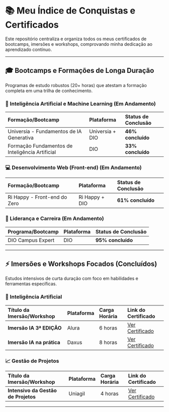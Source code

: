 # 📚 Meu Índice de Conquistas e Certificados

Este repositório centraliza e organiza todos os meus certificados de bootcamps, imersões e workshops, comprovando minha dedicação ao aprendizado contínuo.

---

## 🎓 Bootcamps e Formações de Longa Duração

Programas de estudo robustos (20+ horas) que atestam a formação completa em uma trilha de conhecimento.

### 🤖 Inteligência Artificial e Machine Learning (Em Andamento)
| Formação/Bootcamp | Plataforma | Status de Conclusão |
| :--- | :--- | :--- |
| Universia - Fundamentos de IA Generativa | Universia + DIO | **46% concluído** |
| Formação Fundamentos de Inteligência Artificial | DIO | **33% concluído** |

### 💻 Desenvolvimento Web (Front-end) (Em Andamento)
| Formação/Bootcamp | Plataforma | Status de Conclusão |
| :--- | :--- | :--- |
| Ri Happy - Front-end do Zero | Ri Happy + DIO | **61% concluído** |

### 🌟 Liderança e Carreira (Em Andamento)
| Programa/Bootcamp | Plataforma | Status de Conclusão |
| :--- | :--- | :--- |
| DIO Campus Expert | DIO | **95% concluído** |

---

## ⚡ Imersões e Workshops Focados (Concluídos)

Estudos intensivos de curta duração com foco em habilidades e ferramentas específicas.

### 🤖 Inteligência Artificial
| Título da Imersão/Workshop | Plataforma | Carga Horária | Link do Certificado |
| :--- | :--- | :--- | :--- |
| **Imersão IA 3ª EDIÇÃO** | Alura | 6 horas | [Ver Certificado](./certificados/imersao-ia-3edicao-alura-josiane-alves.pdf) |
| **Imersão IA na prática** | Daxus | 8 horas | [Ver Certificado](./certificados/imersao-ia-na-pratica-daxus-josiane-alves.pdf) |

### 📈 Gestão de Projetos
| Título da Imersão/Workshop | Plataforma | Carga Horária | Link do Certificado |
| :--- | :--- | :--- | :--- |
| **Intensivo da Gestão de Projetos** | Uniagil | 4 horas | [Ver Certificado](./certificados/intensivo-gestao-projetos-uniagil-josiane-alves.pdf) |

---
